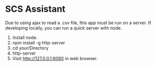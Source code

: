 # SCS Assistant
Due to using ajax to read a .csv file, this app must be run on a server. If developing locally, you can run a quick server with node.
1. Install node.
2. npm install -g http-server
3. cd your/Directory
4. http-server
5. Visit http://127.0.0.1:8080 in web browser.
